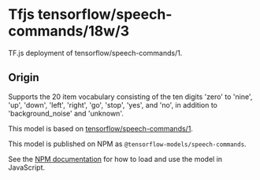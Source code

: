 # Tfjs tensorflow/speech-commands/18w/3
TF.js deployment of tensorflow/speech-commands/1.

<!-- parent-model: tensorflow/speech-commands/1 -->

## Origin
Supports the 20 item vocabulary consisting of the ten digits 'zero' to 'nine', 'up', 'down', 'left', 'right', 'go', 'stop', 'yes', and 'no', in addition to 'background_noise' and 'unknown'.

This model is based on [tensorflow/speech-commands/1](https://tfhub.dev/tensorflow/speech-commands/1).

This model is published on NPM as `@tensorflow-models/speech-commands`.

See the [NPM documentation](https://www.npmjs.com/package/@tensorflow-models/speech-commands)
for how to load and use the model in JavaScript.
